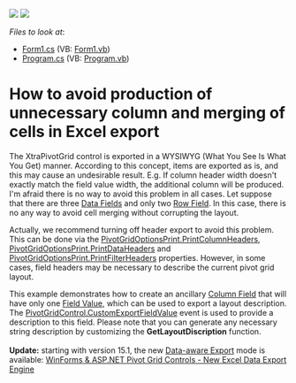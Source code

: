 <!-- default badges list -->
[![](https://img.shields.io/badge/Open_in_DevExpress_Support_Center-FF7200?style=flat-square&logo=DevExpress&logoColor=white)](https://supportcenter.devexpress.com/ticket/details/E2346)
[![](https://img.shields.io/badge/📖_How_to_use_DevExpress_Examples-e9f6fc?style=flat-square)](https://docs.devexpress.com/GeneralInformation/403183)
<!-- default badges end -->
<!-- default file list -->
*Files to look at*:

* [Form1.cs](./CS/WindowsApplication53/Form1.cs) (VB: [Form1.vb](./VB/WindowsApplication53/Form1.vb))
* [Program.cs](./CS/WindowsApplication53/Program.cs) (VB: [Program.vb](./VB/WindowsApplication53/Program.vb))
<!-- default file list end -->
# How to avoid production of unnecessary column and merging of cells in Excel export


<p>The XtraPivotGrid control is exported in a WYSIWYG (What You See Is What You Get) manner. According to this concept, items are exported as is, and this may cause an undesirable result. E.g. If column header width doesn't exactly match the field value width, the additional column will be produced. I'm afraid there is no way to avoid this problem in all cases. Let suppose that there are three <a href="http://documentation.devexpress.com/#WindowsForms/CustomDocument1711">Data Fields</a> and only two <a href="http://documentation.devexpress.com/#WindowsForms/CustomDocument1709">Row Field</a>. In this case, there is no any way to avoid cell merging without corrupting the layout.</p>
<p>Actually, we recommend turning off header export to avoid this problem. This can be done via the <a href="http://documentation.devexpress.com/#WindowsForms/DevExpressXtraPivotGridDataPivotGridOptionsPrint_PrintColumnHeaderstopic">PivotGridOptionsPrint.PrintColumnHeaders</a>, <a href="http://documentation.devexpress.com/#WindowsForms/DevExpressXtraPivotGridDataPivotGridOptionsPrint_PrintDataHeaderstopic">PivotGridOptionsPrint.PrintDataHeaders</a> and <a href="http://documentation.devexpress.com/#WindowsForms/DevExpressXtraPivotGridDataPivotGridOptionsPrint_PrintFilterHeaderstopic">PivotGridOptionsPrint.PrintFilterHeaders</a> properties. However, in some cases, field headers may be necessary to describe the current pivot grid layout.</p>
<p>This example demonstrates how to create an ancillary <a href="http://documentation.devexpress.com/#WindowsForms/CustomDocument1710">Column Field</a> that will have only one <a href="http://documentation.devexpress.com/#WindowsForms/CustomDocument1694">Field Value</a>, which can be used to export a layout description. The <a href="http://documentation.devexpress.com/#WindowsForms/DevExpressXtraPivotGridPivotGridControl_CustomExportFieldValuetopic">PivotGridControl.CustomExportFieldValue</a> event is used to provide a description to this field. Please note that you can generate any necessary string description by customizing the <strong>GetLayoutDiscription</strong> function.<br /><br /><strong>Update:</strong> starting with version 15.1, the new <a href="https://documentation.devexpress.com/#WindowsForms/CustomDocument1800">Data-aware Export</a> mode is available: <a href="https://community.devexpress.com/blogs/thinking/archive/2015/05/27/winforms-amp-asp-net-pivot-grid-controls-new-excel-data-export-engine.aspx">WinForms &amp; ASP.NET Pivot Grid Controls - New Excel Data Export Engine</a></p>

<br/>


